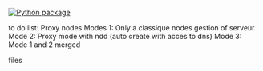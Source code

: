 [![Python package](https://github.com/Sirerzer/wings/actions/workflows/python-app.yml/badge.svg?branch=main)](https://github.com/Sirerzer/wings/actions/workflows/python-app.yml)

to do list:
Proxy nodes 
Modes 1:
Only a classique nodes gestion of serveur
Mode 2: 
Proxy mode with ndd (auto create with acces to dns)
Mode 3:
Mode 1 and 2 merged 


files
